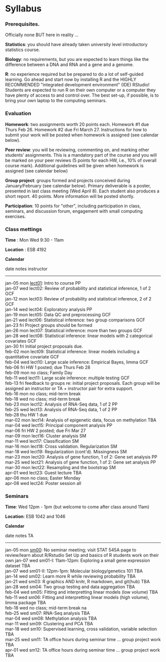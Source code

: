 # Syllabus





### Prerequisites.

Officially none BUT here in reality ...

**Statistics**: you should have already taken university level introductory statistics course.

**Biology**: no requirements, but you are expected to learn things like the difference between a DNA and RNA and a gene and a genome.

**R**: no experience required but be prepared to do a lot of self-guided learning. Go ahead and start now by installing R and the HIGHLY RECOMMENDED "integrated development environment" (IDE) RStudio! Students are expected to run R on their own computer or a computer they have plenty of access to and control over. The best set-up, if possible, is to bring your own laptop to the computing seminars.

### Evaluation

**Homework**: two assignments worth 20 points each. Homework #1 due Thurs Feb 26. Homework #2 due Fri March 27. Instructions for how to submit your work will be posted when homework is assigned (see calendar below).

**Peer review**: you will be reviewing, commenting on, and marking other students’ assignments. This is a mandatory part of the course and you will be marked on your peer reviews (5 points for each HW, i.e., 10% of overall course mark). Additional guidelines will be given when homework is assigned (see calendar below)

**Group project**: groups formed and projects conceived during January/February (see calendar below). Primary deliverable is a poster, presented in last class meeting (Wed April 8). Each student also produces a short report. 40 points. More information will be posted shortly.

**Participation**: 10 points for "other", including participation in class, seminars, and discussion forum, engagement with small computing exercises.


<!-- unholy hack to make following two tables less wide and the same wide -->
<style type="text/css">
table {
   max-width: 70%;
}
</style>

### Class mettings

**Time** : Mon Wed 9:30 - 11am

**Location** : ESB 4192

**Calendar**


date         notes                                                                                                                                    instructor 
-----------  ---------------------------------------------------------------------------------------------------------------------------------------  -----------
jan-05 mon   <a href="lect01_course-intro.pdf">lect01</a>: Intro to course                                                                            PP         
jan-07 wed   lect02: Review of probability and statistical inference, 1 of 2                                                                          GCF        
jan-12 mon   lect03: Review of probability and statistical inference, 2 of 2                                                                          GCF        
jan-14 wed   lect04: Exploratory analysis                                                                                                             PP         
jan-19 mon   lect05: Data QC and preprocessing                                                                                                        GCF        
jan-21 wed   lect06: Statistical inference: two group comparisons                                                                                     GCF        
jan-23 fri   Project groups should be formed                                                                                                                     
jan-26 mon   lect07: Statistical inference: more than two groups                                                                                      GCF        
jan-28 wed   lect08: Statistical inference: linear models with 2 categorical covariates                                                               GCF        
jan-30 fri    Initial project proposals due.                                                                                                                     
feb-02 mon   lect09: Statistical inference: linear models including a quantitative covariate                                                          GCF        
feb-04 wed   lect10: Large scale inference: Empirical Bayes, limma                                                                                    GCF        
feb-06 fri   HW 1 posted; due Thurs Feb 28                                                                                                                       
feb-09 mon   no class; Family Day                                                                                                                                
feb-11 wed   lect11: Large scale inference: multiple testing                                                                                          GCF        
feb-13 fri   feedback to groups re: initial project proposals. Each group will be assigned an instructor or TA + instructor pair for extra support.              
feb-16 mon   no class; mid-term break                                                                                                                            
feb-18 wed   no class; mid-term break                                                                                                                            
feb-23 mon   lect12: Analysis of RNA-Seq data, 1 of 2                                                                                                 PP         
feb-25 wed   lect13: Analysis of RNA-Seq data, 1 of 2                                                                                                 PP         
feb-28 thu   HW 1 due                                                                                                                                            
mar-02 mon   lect14: Analysis of epigenetic data, focus on methylation                                                                                TBA        
mar-04 wed   lect15: Principal component analysis                                                                                                     PP         
mar-06 fri   HW 2 posted; due Fri Mar 27                                                                                                                         
mar-09 mon   lect16: Cluster analysis                                                                                                                 SM         
mar-11 wed   lect17: Classification                                                                                                                   SM         
mar-16 mon   lect18: Cross validation. Regularization                                                                                                 SM         
mar-18 wed   lect19: Regularization (cont'd). Missingness                                                                                             SM         
mar-23 mon   lect20: Analysis of gene function, 1 of 2: Gene set analysis                                                                             PP         
mar-25 wed   lect21: Analysis of gene function, 1 of 2: Gene set analysis                                                                             PP         
mar-30 mon   lect22: Resampling and the bootstrap                                                                                                     SM         
apr-01 wed   lect23: Guest lecture                                                                                                                    TBA        
apr-06 mon   no class; Easter Monday                                                                                                                             
apr-08 wed   lect24: Poster session                                                                                                                   all        

### Seminars

**Time**: Wed 12pm - 1pm (but welcome to come after class around 11am)

**Location**: ESB 1042 and 1046

**Calendar**


date         notes                                                                                                                                                              TA                         
-----------  -----------------------------------------------------------------------------------------------------------------------------------------------------------------  ---------------------------
jan-05 mon   <a href="https://stat545-ubc.github.io/topics.html">sm00</a>: No seminar meeting;  visit  STAT 545A page to review/learn about R/Rstudio Set Up and basics of R    students work on their own 
jan-07 wed   sm01-I: 11am-12pm: Exploring a small gene expression dataset                                                                                                       TBA                        
jan-07 wed   sm01-II: 12pm-1pm: Molecular biology/genetics 101                                                                                                                  TBA                        
jan-14 wed   sm02: Learn more R while reviewing probability                                                                                                                     TBA                        
jan-21 wed   sm03: R graphics AND knitr, R markdown, and git(hub)                                                                                                               TBA                        
jan-28 wed   sm04: Two group testing and data aggregation                                                                                                                       TBA                        
feb-04 wed   sm05: Fitting and interpretting linear models (low volume)                                                                                                         TBA                        
feb-11 wed   sm06: Fitting and interpretting linear models (high volume), limma package                                                                                         TBA                        
feb-18 wed   no class; mid-term break                                                                                                                                           na                         
feb-25 wed   sm07: RNA-Seq analysis                                                                                                                                             TBA                        
mar-04 wed   sm08: Methylation analysis                                                                                                                                         TBA                        
mar-11 wed   sm09: Clustering and PCA                                                                                                                                           TBA                        
mar-18 wed   sm10: Supervised learning, cross validation, variable selection                                                                                                    TBA                        
mar-25 wed   sm11: TA office hours during seminar time ... group project work                                                                                                   TBA                        
apr-01 wed   sm12: TA office hours during seminar time ... group project work                                                                                                   TBA                        
